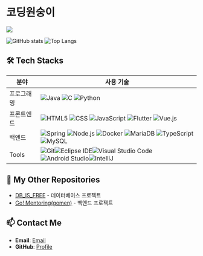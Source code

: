 # 코딩원숭이

<img src="https://capsule-render.vercel.app/api?type=blur&color=auto&height=300&section=header&text=Han%20Coal&fontSize=150_render&animation=fadeIn" />

![GitHub stats](https://github-readme-stats.vercel.app/api?username=Hancoal&show_icons=true&theme=radical)
![Top Langs](https://github-readme-stats.vercel.app/api/top-langs/?username=Hancoal)

## 🛠 Tech Stacks
| 분야        | 사용 기술            |
|-------------|----------------------|
| 프로그래밍 | ![Java](https://img.shields.io/badge/Java-007396?style=for-the-badge&logo=java&logoColor=white) ![C](https://img.shields.io/badge/C-A8B9CC?style=for-the-badge&logo=c&logoColor=white) ![Python](https://img.shields.io/badge/Python-3776AB?style=for-the-badge&logo=python&logoColor=white) |
| 프론트엔드 | ![HTML5](https://img.shields.io/badge/HTML5-E34F26?style=for-the-badge&logo=html5&logoColor=white) ![CSS](https://img.shields.io/badge/CSS-1572B6?style=for-the-badge&logo=css3&logoColor=white) ![JavaScript](https://img.shields.io/badge/JavaScript-F7DF1E?style=for-the-badge&logo=javascript&logoColor=black) ![Flutter](https://img.shields.io/badge/Flutter-02569B?style=for-the-badge&logo=flutter&logoColor=white) ![Vue.js](https://img.shields.io/badge/Vue.js-4FC08D?style=for-the-badge&logo=vuedotjs&logoColor=white) |
| 백엔드     | ![Spring](https://img.shields.io/badge/Spring-6DB33F?style=for-the-badge&logo=spring&logoColor=white) ![Node.js](https://img.shields.io/badge/Node.js-339933?style=for-the-badge&logo=nodedotjs&logoColor=white) ![Docker](https://img.shields.io/badge/Docker-2496ED?style=for-the-badge&logo=docker&logoColor=white) ![MariaDB](https://img.shields.io/badge/MariaDB-003545?style=for-the-badge&logo=mariadb&logoColor=white) ![TypeScript](https://img.shields.io/badge/TypeScript-3178C6.svg?&style=for-the-badge&logo=TypeScript&logoColor=white) ![MySQL](https://img.shields.io/badge/MySQL-4479A1.svg?&style=for-the-badge&logo=MySQL&logoColor=white)|
| Tools    |![Git](https://img.shields.io/badge/Git-F05032.svg?&style=for-the-badge&logo=Git&logoColor=white)![Eclipse IDE](https://img.shields.io/badge/Eclipse%20IDE-2C2255.svg?&style=for-the-badge&logo=Eclipse%20IDE&logoColor=white)![Visual Studio Code](https://img.shields.io/badge/Visual%20Studio%20Code-007ACC.svg?&style=for-the-badge&logo=Visual%20Studio%20Code&logoColor=white)![Android Studio](https://img.shields.io/badge/Android%20Studio-3DDC84.svg?&style=for-the-badge&logo=Android%20Studio&logoColor=white)![IntelliJ](https://img.shields.io/badge/intellij%20idea-%23000000.svg?&style=for-the-badge&logo=intellij%20idea&logoColor=white)


## 🔗 My Other Repositories
- [DB_IS_FREE](https://github.com/Hancoal/be14-1st-DB_IS_FREE-CHECK_GymPT) - 데이터베이스 프로젝트
- [Go! Mentoring(gomen)](https://github.com/Hancoal/be14-2nd-tuna-GoMen) - 백앤드 프로젝트

## 📫 Contact Me
- **Email**: [Email](hancoal719898@gmail.com)
- **GitHub**: [Profile](https://github.com/hancoal)
